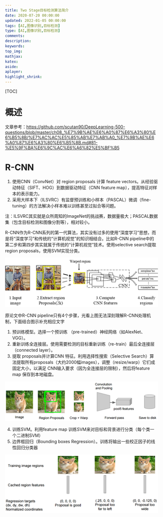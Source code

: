 ```yaml
---
title: Two Stage目标检测算法简介
date: 2020-07-20 00:00:00
updated: 2022-01-05 00:00:00
tags: [AI,图像识别,目标检测]
type: [AI,图像识别,目标检测]
comments: 
description: 
keywords: 
top_img:
mathjax:
katex:
aside:
aplayer:
highlight_shrink:
---
```




[TOC]

# 概述

文章参考：https://github.com/scutan90/DeepLearning-500-questions/blob/master/ch08_%E7%9B%AE%E6%A0%87%E6%A3%80%E6%B5%8B/%E7%AC%AC%E5%85%AB%E7%AB%A0_%E7%9B%AE%E6%A0%87%E6%A3%80%E6%B5%8B.md#81-%E5%9F%BA%E6%9C%AC%E6%A6%82%E5%BF%B5

# R-CNN

1. 使用CNN（ConvNet）对 region proposals 计算 feature vectors。从经验驱动特征（SIFT、HOG）到数据驱动特征（CNN feature map），提高特征对样本的表示能力。
2. 采用大样本下（ILSVRC）有监督预训练和小样本（PASCAL）微调（fine-tuning）的方法解决小样本难以训练甚至过拟合等问题。

注：ILSVRC其实就是众所周知的ImageNet的挑战赛，数据量极大；PASCAL数据集（包含目标检测和图像分割等），相对较小。



R-CNN作为R-CNN系列的第一代算法，其实没有过多的使用“深度学习”思想，而是将“深度学习”和传统的“计算机视觉”的知识相结合。比如R-CNN pipeline中的第二步和第四步其实就属于传统的“计算机视觉”技术。使用selective search提取region proposals，使用SVM实现分类。

![img](images/02.Two%20Stage%E7%9B%AE%E6%A0%87%E6%A3%80%E6%B5%8B%E7%AE%97%E6%B3%95%E7%AE%80%E4%BB%8B/8.2.1-1.png)



原论文中R-CNN pipeline只有4个步骤，光看上图无法深刻理解R-CNN处理机制，下面结合图示补充相应文字

1. 预训练模型。选择一个预训练 （pre-trained）神经网络（如AlexNet、VGG）。
2. 重新训练全连接层。使用需要检测的目标重新训练（re-train）最后全连接层（connected layer）。
3. 提取 proposals并计算CNN 特征。利用选择性搜索（Selective Search）算法提取所有proposals（大约2000幅images），调整（resize/warp）它们成固定大小，以满足 CNN输入要求（因为全连接层的限制），然后将feature map 保存到本地磁盘。

![img](images/02.Two%20Stage%E7%9B%AE%E6%A0%87%E6%A3%80%E6%B5%8B%E7%AE%97%E6%B3%95%E7%AE%80%E4%BB%8B/8.1.4.png)

4. 训练SVM。利用feature map 训练SVM来对目标和背景进行分类（每个类一个二进制SVM）
5. 边界框回归（Bounding boxes Regression）。训练将输出一些校正因子的线性回归分类器

![img](images/02.Two%20Stage%E7%9B%AE%E6%A0%87%E6%A3%80%E6%B5%8B%E7%AE%97%E6%B3%95%E7%AE%80%E4%BB%8B/8.1.5.png)

